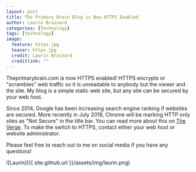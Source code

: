 ```yaml
---
layout: post
title: The Primary Brain Blog is Now HTTPS Enabled
author: Laurin Brainard
categories: [Technology]
tags: [technology]
image:
  feature: https.jpg
  teaser: https.jpg
  credit: Laurin Brainard
  creditlink: ""
---
```

Theprimarybrain.com is now HTTPS enabled!  HTTPS encrypts or "scrambles" web traffic so it is unreadable to anybody but the viewer and the site. My blog is a simple static web site, but any site can be secured by your web host.

Since 2014, Google has been increasing search engine ranking if websites are secured.  More recently in July 2018, Chrome will be marking HTTP only sites as "Not Secure" in the title bar.  You can read more about this on [The Verge](https://www.theverge.com/2018/2/8/16991254/chrome-not-secure-marked-http-encryption-ssl). To make the switch to HTTPS, contact either your web host or website administrator. 

Please feel free to reach out to me on social media if you have any questions! 

![Laurin]({{ site.github.url }}/assets/img/laurin.png)